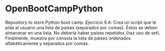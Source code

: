 # OpenBootCampPython
Repository to store Python boot camp.
Ejercicio 9.A: Crea un script que le pida al usuario una lista de países (separados por comas). Éstos se deben almacenar en una lista. No debería haber países repetidos (haz uso de set). Finalmente, muestra por consola la lista de países ordenados alfabéticamente y separados por comas.
